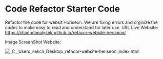 # Code Refactor Starter Code

Refactor the code for websit Horiseon. We are fixing errors and orginize the codes to make easy to read and understand for later use.
URL Live Website: https://channchealysek.github.io/refacor-website-heriseon/

Image ScreenShot Website:

![_C__Users_sekch_Desktop_refacor-website-heriseon_index html](https://user-images.githubusercontent.com/102747948/169891498-72f4095a-e113-406f-b8cd-e467993d77a0.png)

